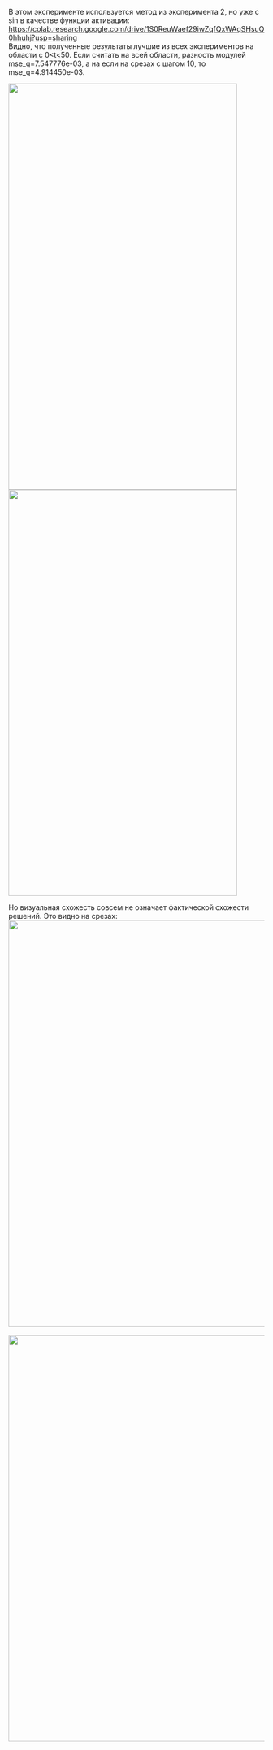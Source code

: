 В этом эксперименте используется метод из эксперимента 2, но уже с sin в качестве функции активации: <https://colab.research.google.com/drive/1S0ReuWaef29iwZqfQxWAqSHsuQ0hhuhj?usp=sharing>  
Видно, что полученные результаты лучшие из всех экспериментов на области с 0<t<50. Если считать на всей области, разность модулей mse_q=7.547776e-03, а на если на срезах с шагом 10, то mse_q=4.914450e-03.

<img src="https://github.com/mikhakuv/PINNs/blob/main/pictures/exp6_results_u_0.PNG" width="450" height="800"> <img src="https://github.com/mikhakuv/PINNs/blob/main/pictures/exp6_results_v_0.PNG" width="450" height="800">

Но визуальная схожесть совсем не означает фактической схожести решений. Это видно на срезах:
<img src="https://github.com/mikhakuv/PINNs/blob/main/pictures/exp6_results_u_1.PNG" width="900" height="800">
\
\
<img src="https://github.com/mikhakuv/PINNs/blob/main/pictures/exp6_results_v_1.PNG" width="900" height="800">
